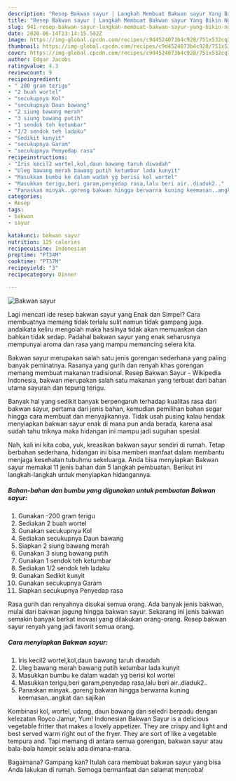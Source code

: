 ```yaml
---
description: "Resep Bakwan sayur | Langkah Membuat Bakwan sayur Yang Bikin Ngiler"
title: "Resep Bakwan sayur | Langkah Membuat Bakwan sayur Yang Bikin Ngiler"
slug: 941-resep-bakwan-sayur-langkah-membuat-bakwan-sayur-yang-bikin-ngiler
date: 2020-06-14T23:14:15.502Z
image: https://img-global.cpcdn.com/recipes/c9d4524073b4c928/751x532cq70/bakwan-sayur-foto-resep-utama.jpg
thumbnail: https://img-global.cpcdn.com/recipes/c9d4524073b4c928/751x532cq70/bakwan-sayur-foto-resep-utama.jpg
cover: https://img-global.cpcdn.com/recipes/c9d4524073b4c928/751x532cq70/bakwan-sayur-foto-resep-utama.jpg
author: Edgar Jacobs
ratingvalue: 4.3
reviewcount: 9
recipeingredient:
- " 200 gram terigu"
- "2 buah wortel"
- "secukupnya Kol"
- "secukupnya Daun bawang"
- "2 siung bawang merah"
- "3 siung bawang putih"
- "1 sendok teh ketumbar"
- "1/2 sendok teh ladaku"
- "Sedikit kunyit"
- "secukupnya Garam"
- "secukupnya Penyedap rasa"
recipeinstructions:
- "Iris kecil2 wortel,kol,daun bawang taruh diwadah"
- "Uleg bawang merah bawang putih ketumbar lada kunyit"
- "Masukkan bumbu ke dalam wadah yg berisi kol wortel"
- "Masukkan terigu,beri garam,penyedap rasa,lalu beri air..diaduk2.."
- "Panaskan minyak..goreng bakwan hingga berwarna kuning keemasan..angkat dan sajikan"
categories:
- Resep
tags:
- bakwan
- sayur

katakunci: bakwan sayur 
nutrition: 125 calories
recipecuisine: Indonesian
preptime: "PT34M"
cooktime: "PT37M"
recipeyield: "3"
recipecategory: Dinner

---
```



![Bakwan sayur](https://img-global.cpcdn.com/recipes/c9d4524073b4c928/751x532cq70/bakwan-sayur-foto-resep-utama.jpg)

Lagi mencari ide resep bakwan sayur yang Enak dan Simpel? Cara membuatnya memang tidak terlalu sulit namun tidak gampang juga. andaikata keliru mengolah maka hasilnya tidak akan memuaskan dan bahkan tidak sedap. Padahal bakwan sayur yang enak seharusnya mempunyai aroma dan rasa yang mampu memancing selera kita.

Bakwan sayur merupakan salah satu jenis gorengan sederhana yang paling banyak peminatnya. Rasanya yang gurih dan renyah khas gorengan memang membuat makanan tradisional. Resep Bakwan Sayur - Wikipedia Indonesia, bakwan merupakan salah satu makanan yang terbuat dari bahan utama sayuran dan tepung terigu.

Banyak hal yang sedikit banyak berpengaruh terhadap kualitas rasa dari bakwan sayur, pertama dari jenis bahan, kemudian pemilihan bahan segar hingga cara membuat dan menyajikannya. Tidak usah pusing kalau hendak menyiapkan bakwan sayur enak di mana pun anda berada, karena asal sudah tahu triknya maka hidangan ini mampu jadi suguhan spesial.


Nah, kali ini kita coba, yuk, kreasikan bakwan sayur sendiri di rumah. Tetap berbahan sederhana, hidangan ini bisa memberi manfaat dalam membantu menjaga kesehatan tubuhmu sekeluarga. Anda bisa menyiapkan Bakwan sayur memakai 11 jenis bahan dan 5 langkah pembuatan. Berikut ini langkah-langkah untuk menyiapkan hidangannya.

<!--inarticleads1-->

##### Bahan-bahan dan bumbu yang digunakan untuk pembuatan Bakwan sayur:

1. Gunakan  -200 gram terigu
1. Sediakan 2 buah wortel
1. Gunakan secukupnya Kol
1. Sediakan secukupnya Daun bawang
1. Siapkan 2 siung bawang merah
1. Gunakan 3 siung bawang putih
1. Gunakan 1 sendok teh ketumbar
1. Sediakan 1/2 sendok teh ladaku
1. Gunakan Sedikit kunyit
1. Gunakan secukupnya Garam
1. Siapkan secukupnya Penyedap rasa


Rasa gurih dan renyahnya disukai semua orang. Ada banyak jenis bakwan, mulai dari bakwan jagung hingga bakwan sayur. Sekarang ini jenis bakwan semakin banyak berkat inovasi yang dilakukan orang-orang. Resep bakwan sayur renyah yang jadi favorit semua orang. 

<!--inarticleads2-->

##### Cara menyiapkan Bakwan sayur:

1. Iris kecil2 wortel,kol,daun bawang taruh diwadah
1. Uleg bawang merah bawang putih ketumbar lada kunyit
1. Masukkan bumbu ke dalam wadah yg berisi kol wortel
1. Masukkan terigu,beri garam,penyedap rasa,lalu beri air..diaduk2..
1. Panaskan minyak..goreng bakwan hingga berwarna kuning keemasan..angkat dan sajikan


Kombinasi kol, wortel, udang, daun bawang dan seledri berpadu dengan kelezatan Royco Jamur, Yum! Indonesian Bakwan Sayur is a delicious vegetable fritter that makes a lovely appetizer. They are crispy and light and best served warm right out of the fryer. They are sort of like a vegetable tempura and. Tapi memang di antara semua gorengan, bakwan sayur atau bala-bala hampir selalu ada dimana-mana. 

Bagaimana? Gampang kan? Itulah cara membuat bakwan sayur yang bisa Anda lakukan di rumah. Semoga bermanfaat dan selamat mencoba!
